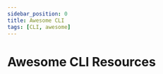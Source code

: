 ```yaml
---
sidebar_position: 0
title: Awesome CLI
tags: [CLI, awesome]
---
```


Awesome CLI Resources
=====================

